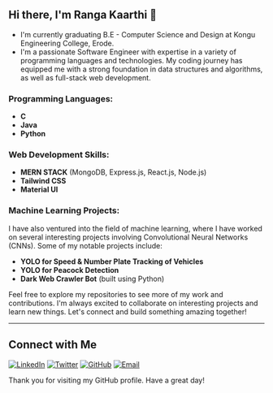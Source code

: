 ## Hi there, I'm Ranga Kaarthi 👋

- I'm currently graduating B.E - Computer Science and Design at Kongu Engineering College, Erode.
- I'm a passionate Software Engineer with expertise in a variety of programming languages and technologies. My coding journey has equipped me with a strong foundation in data structures and algorithms, as well as full-stack web development.

### Programming Languages:
- **C**
- **Java**
- **Python**

### Web Development Skills:
- **MERN STACK** (MongoDB, Express.js, React.js, Node.js)
- **Tailwind CSS**
- **Material UI**

### Machine Learning Projects:
I have also ventured into the field of machine learning, where I have worked on several interesting projects involving Convolutional Neural Networks (CNNs). Some of my notable projects include:
- **YOLO for Speed & Number Plate Tracking of Vehicles**
- **YOLO for Peacock Detection**
- **Dark Web Crawler Bot** (built using Python)

Feel free to explore my repositories to see more of my work and contributions. I'm always excited to collaborate on interesting projects and learn new things. Let's connect and build something amazing together!

---

## Connect with Me

[![LinkedIn](https://img.shields.io/badge/LinkedIn-0077B5?style=for-the-badge&logo=linkedin&logoColor=white)](https://www.linkedin.com/in/your-linkedin-profile)
[![Twitter](https://img.shields.io/badge/Twitter-1DA1F2?style=for-the-badge&logo=twitter&logoColor=white)](https://twitter.com/your-twitter-handle)
[![GitHub](https://img.shields.io/badge/GitHub-181717?style=for-the-badge&logo=github&logoColor=white)](https://github.com/your-github-username)
[![Email](https://img.shields.io/badge/Email-D14836?style=for-the-badge&logo=gmail&logoColor=white)](mailto:your-email@example.com)

Thank you for visiting my GitHub profile. Have a great day!
